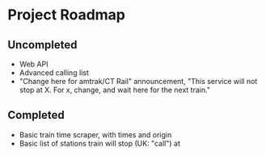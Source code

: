 # Project Roadmap

## Uncompleted
* Web API
* Advanced calling list
* "Change here for amtrak/CT Rail" announcement, "This service will not stop at X. For x, change, and wait here for the next train."


## Completed
* Basic train time scraper, with times and origin
* Basic list of stations train will stop (UK: "call") at